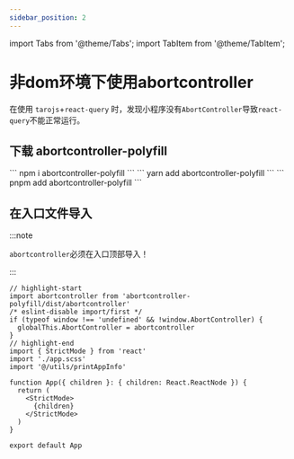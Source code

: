 ```yaml
---
sidebar_position: 2
---
```


import Tabs from '@theme/Tabs';
import TabItem from '@theme/TabItem';

# 非dom环境下使用abortcontroller

在使用 `tarojs`+`react-query` 时，发现小程序没有`AbortController`导致`react-query`不能正常运行。

## 下载 abortcontroller-polyfill

<Tabs>
  <TabItem value="npm" label="npm">
  ```
    npm i abortcontroller-polyfill
  ```
  </TabItem>
  <TabItem value="yarn" label="yarn">
  ```
    yarn add abortcontroller-polyfill
  ```

  </TabItem>
  <TabItem value="pnpm" label="pnpm" default>
  ```
    pnpm add abortcontroller-polyfill
  ```
  </TabItem>
</Tabs>

## 在入口文件导入

:::note

`abortcontroller`必须在入口顶部导入！

:::

```tsx title="src/app.tsx"
// highlight-start
import abortcontroller from 'abortcontroller-polyfill/dist/abortcontroller'
/* eslint-disable import/first */
if (typeof window !== 'undefined' && !window.AbortController) {
  globalThis.AbortController = abortcontroller
}
// highlight-end
import { StrictMode } from 'react'
import './app.scss'
import '@/utils/printAppInfo'

function App({ children }: { children: React.ReactNode }) {
  return (
    <StrictMode>
      {children}
    </StrictMode>
  )
}

export default App
```
